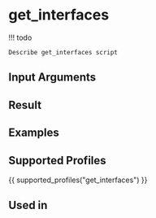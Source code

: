 # get_interfaces

<!-- prettier-ignore -->
!!! todo

    Describe get_interfaces script

## Input Arguments

## Result

## Examples

## Supported Profiles

{{ supported_profiles("get_interfaces") }}

## Used in
